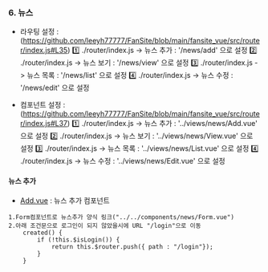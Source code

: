 ### 6. 뉴스
* 라우팅 설정 : (<https://github.com/leeyh77777/FanSite/blob/main/fansite_vue/src/router/index.js#L35>)
:one: ./router/index.js -> 뉴스 추가 : '/news/add' 으로 설정
:two: ./router/index.js -> 뉴스 보기 : '/news/view' 으로 설정
:three: ./router/index.js -> 뉴스 목록 : '/news/list' 으로 설정
:four: ./router/index.js -> 뉴스 수정 : '/news/edit' 으로 설정

* 컴포넌트 설정 : (<https://github.com/leeyh77777/FanSite/blob/main/fansite_vue/src/router/index.js#L37>)
:one: ./router/index.js -> 뉴스 추가 : '../views/news/Add.vue' 으로 설정
:two: ./router/index.js -> 뉴스 보기 : '../views/news/View.vue' 으로 설정
:three: ./router/index.js -> 뉴스 목록 : '../views/news/List.vue' 으로 설정
:four: ./router/index.js -> 뉴스 수정 : '../views/news/Edit.vue' 으로 설정

#### 뉴스 추가
 * [Add.vue](https://github.com/leeyh77777/FanSite/blob/main/fansite_vue/src/views/news/Add.vue)
: 뉴스 추가 컴포넌트 
```
1.Form컴포넌트로 뉴스추가 양식 링크("../../components/news/Form.vue")
2.아래 조건문으로 로그인이 되지 않았을시에 URL "/login"으로 이동
	created() {
        if (!this.$isLogin()) {
            return this.$router.push({ path : "/login"});
        }
    }
```
